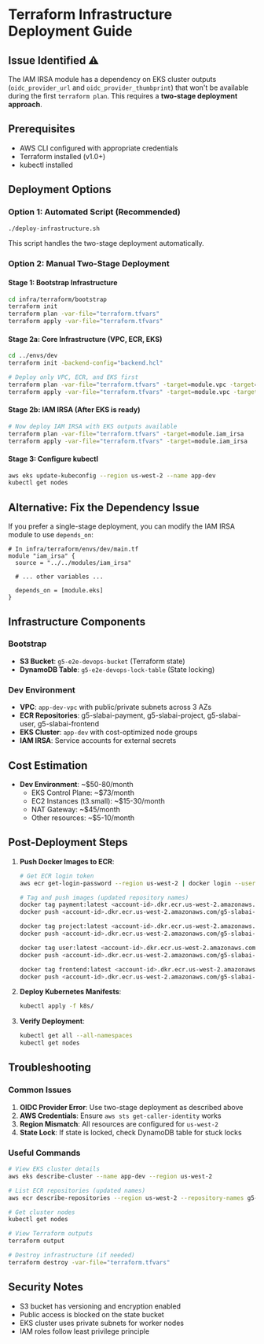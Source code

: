 # Terraform Infrastructure Deployment Guide

## Issue Identified ⚠️
The IAM IRSA module has a dependency on EKS cluster outputs (`oidc_provider_url` and `oidc_provider_thumbprint`) that won't be available during the first `terraform plan`. This requires a **two-stage deployment approach**.

## Prerequisites
- AWS CLI configured with appropriate credentials
- Terraform installed (v1.0+)
- kubectl installed

## Deployment Options

### Option 1: Automated Script (Recommended)
```bash
./deploy-infrastructure.sh
```
This script handles the two-stage deployment automatically.

### Option 2: Manual Two-Stage Deployment

#### Stage 1: Bootstrap Infrastructure
```bash
cd infra/terraform/bootstrap
terraform init
terraform plan -var-file="terraform.tfvars"
terraform apply -var-file="terraform.tfvars"
```

#### Stage 2a: Core Infrastructure (VPC, ECR, EKS)
```bash
cd ../envs/dev
terraform init -backend-config="backend.hcl"

# Deploy only VPC, ECR, and EKS first
terraform plan -var-file="terraform.tfvars" -target=module.vpc -target=module.ecr -target=module.eks
terraform apply -var-file="terraform.tfvars" -target=module.vpc -target=module.ecr -target=module.eks
```

#### Stage 2b: IAM IRSA (After EKS is ready)
```bash
# Now deploy IAM IRSA with EKS outputs available
terraform plan -var-file="terraform.tfvars" -target=module.iam_irsa
terraform apply -var-file="terraform.tfvars" -target=module.iam_irsa
```

#### Stage 3: Configure kubectl
```bash
aws eks update-kubeconfig --region us-west-2 --name app-dev
kubectl get nodes
```

## Alternative: Fix the Dependency Issue

If you prefer a single-stage deployment, you can modify the IAM IRSA module to use `depends_on`:

```hcl
# In infra/terraform/envs/dev/main.tf
module "iam_irsa" {
  source = "../../modules/iam_irsa"
  
  # ... other variables ...
  
  depends_on = [module.eks]
}
```

## Infrastructure Components

### Bootstrap
- **S3 Bucket**: `g5-e2e-devops-bucket` (Terraform state)
- **DynamoDB Table**: `g5-e2e-devops-lock-table` (State locking)

### Dev Environment
- **VPC**: `app-dev-vpc` with public/private subnets across 3 AZs
- **ECR Repositories**: g5-slabai-payment, g5-slabai-project, g5-slabai-user, g5-slabai-frontend
- **EKS Cluster**: `app-dev` with cost-optimized node groups
- **IAM IRSA**: Service accounts for external secrets

## Cost Estimation
- **Dev Environment**: ~$50-80/month
  - EKS Control Plane: ~$73/month
  - EC2 Instances (t3.small): ~$15-30/month
  - NAT Gateway: ~$45/month
  - Other resources: ~$5-10/month

## Post-Deployment Steps
1. **Push Docker Images to ECR**:
   ```bash
   # Get ECR login token
   aws ecr get-login-password --region us-west-2 | docker login --username AWS --password-stdin <account-id>.dkr.ecr.us-west-2.amazonaws.com
   
   # Tag and push images (updated repository names)
   docker tag payment:latest <account-id>.dkr.ecr.us-west-2.amazonaws.com/g5-slabai-payment:latest
   docker push <account-id>.dkr.ecr.us-west-2.amazonaws.com/g5-slabai-payment:latest
   
   docker tag project:latest <account-id>.dkr.ecr.us-west-2.amazonaws.com/g5-slabai-project:latest
   docker push <account-id>.dkr.ecr.us-west-2.amazonaws.com/g5-slabai-project:latest
   
   docker tag user:latest <account-id>.dkr.ecr.us-west-2.amazonaws.com/g5-slabai-user:latest
   docker push <account-id>.dkr.ecr.us-west-2.amazonaws.com/g5-slabai-user:latest
   
   docker tag frontend:latest <account-id>.dkr.ecr.us-west-2.amazonaws.com/g5-slabai-frontend:latest
   docker push <account-id>.dkr.ecr.us-west-2.amazonaws.com/g5-slabai-frontend:latest
   ```

2. **Deploy Kubernetes Manifests**:
   ```bash
   kubectl apply -f k8s/
   ```

3. **Verify Deployment**:
   ```bash
   kubectl get all --all-namespaces
   kubectl get nodes
   ```

## Troubleshooting

### Common Issues
1. **OIDC Provider Error**: Use two-stage deployment as described above
2. **AWS Credentials**: Ensure `aws sts get-caller-identity` works
3. **Region Mismatch**: All resources are configured for `us-west-2`
4. **State Lock**: If state is locked, check DynamoDB table for stuck locks

### Useful Commands
```bash
# View EKS cluster details
aws eks describe-cluster --name app-dev --region us-west-2

# List ECR repositories (updated names)
aws ecr describe-repositories --region us-west-2 --repository-names g5-slabai-payment g5-slabai-project g5-slabai-user g5-slabai-frontend

# Get cluster nodes
kubectl get nodes

# View Terraform outputs
terraform output

# Destroy infrastructure (if needed)
terraform destroy -var-file="terraform.tfvars"
```

## Security Notes
- S3 bucket has versioning and encryption enabled
- Public access is blocked on the state bucket
- EKS cluster uses private subnets for worker nodes
- IAM roles follow least privilege principle
